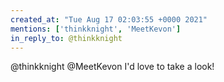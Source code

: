 ```yaml
---
created_at: "Tue Aug 17 02:03:55 +0000 2021"
mentions: ['thinkknight', 'MeetKevon']
in_reply_to: @thinkknight
---
```


@thinkknight @MeetKevon I'd love to take a look!